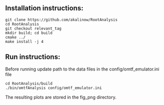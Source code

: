 ## Installation instructions:

``` 
git clone https://github.com/akalinow/RootAnalysis
cd RootAnalysis
git checkout relevant_tag
mkdir build; cd build
cmake ../
make install -j 4
```


## Run instructions:

Before running update path to the data files in the config/omtf_emulator.ini file

```
cd RootAnalysis/build
./bin/omtfAnalysis config/omtf_emulator.ini
```

The resulting plots are stored in the fig_png directory.
